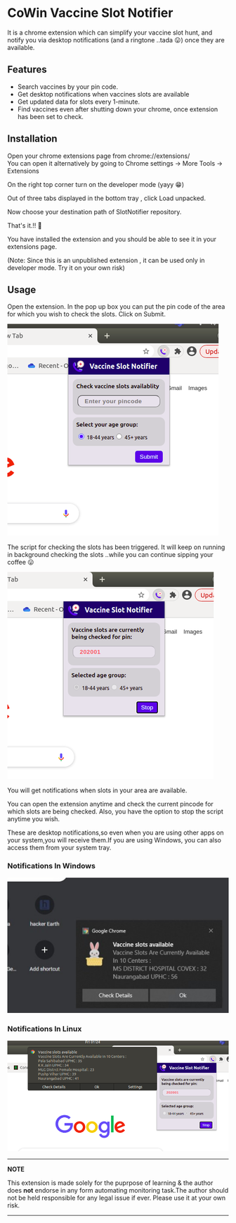 # CoWin Vaccine Slot Notifier

It is a chrome extension which can simplify your vaccine slot hunt, and notify you via desktop notifications (and a ringtone ..tada :stuck_out_tongue:) once they are available.

## Features
 * Search vaccines by your pin code.
 * Get desktop notifications when vaccines slots are available
 * Get updated data for slots every 1-minute.
 * Find vaccines even after shutting down your chrome, once extension has been set to check.
 

## Installation

Open your chrome extensions page from chrome://extensions/  
You can open it alternatively by going to Chrome settings -> More Tools -> Extensions

On the right top corner turn on the developer mode (yayy :grin:)

Out of three tabs displayed in the bottom tray , click Load unpacked.

Now choose your destination path of SlotNotifier repository.

That's it.!! :clap:

You have installed the extension and you should be able to see it in your extensions page.

(Note: Since this is an unpublished extension , it can be used only in developer mode. Try it on your own risk)

## Usage

Open the extension.  In the pop up box you can put the pin code of the area for which you wish to check the slots.
Click on Submit.  

![Create screen](media/images/create_screen.png)

The script for checking the slots has been triggered. It will keep on running in background checking the slots ..while you can continue sipping your coffee :stuck_out_tongue:

![View screen](media/images/view_screen.png)


You will get notifications when slots in your area are available.

You can open the extension anytime and check the current pincode for which slots are being checked. Also, you have the option to stop the script anytime you wish.

These are desktop notifications,so even when you are using other apps on your system,you will receive them.If you are using Windows, you can also access them from your system tray.

### Notifications In Windows
![Windows notification](media/images/notification_windows.jpeg)


### Notifications In Linux
![Ubuntu notification](media/images/notification_ubuntu.png)


---
**NOTE**

This extension is made solely for the puprpose of learning & the author does **not** endorse in any form automating monitoring task.The author should not be held responsible for any legal issue if ever. Please use it at your own risk. 

---

